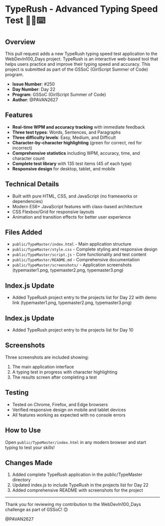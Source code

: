 # TypeRush - Advanced Typing Speed Test 🏃‍♂️⌨️
 
## Overview
This pull request adds a new TypeRush typing speed test application to the WebDevIn100_Days project. TypeRush is an interactive web-based tool that helps users practice and improve their typing speed and accuracy. This project is submitted as part of the GSSoC (GirlScript Summer of Code) program.

- **Issue Number**: #250
- **Day Number**: Day 22
- **Program**: GSSoC (GirlScript Summer of Code)
- **Author**: @PAVAN2627

## Features
- **Real-time WPM and accuracy tracking** with immediate feedback
- **Three test types**: Words, Sentences, and Paragraphs
- **Three difficulty levels**: Easy, Medium, and Difficult
- **Character-by-character highlighting** (green for correct, red for incorrect)
- **Comprehensive statistics** including WPM, accuracy, time, and character count
- **Complete test library** with 135 test items (45 of each type)
- **Responsive design** for desktop, tablet, and mobile

## Technical Details
- Built with pure HTML, CSS, and JavaScript (no frameworks or dependencies)
- Modern ES6+ JavaScript features with class-based architecture
- CSS Flexbox/Grid for responsive layouts
- Animation and transition effects for better user experience

## Files Added
- `public/TypeMaster/index.html` - Main application structure
- `public/TypeMaster/style.css` - Complete styling and responsive design
- `public/TypeMaster/script.js` - Core functionality and test content
- `public/TypeMaster/README.md` - Comprehensive documentation
- `public/TypeMaster/screenshots/` - Application screenshots (typemaster1.png, typemaster2.png, typemaster3.png)

## Index.js Update
- Added TypeRush project entry to the projects list for Day 22 with demo link (typemaster1.png, typemaster2.png, typemaster3.png)

## Index.js Update
- Added TypeRush project entry to the projects list for Day 10

## Screenshots
Three screenshots are included showing:
1. The main application interface
2. A typing test in progress with character highlighting
3. The results screen after completing a test

## Testing
- Tested on Chrome, Firefox, and Edge browsers
- Verified responsive design on mobile and tablet devices
- All features working as expected with no console errors

## How to Use
Open `public/TypeMaster/index.html` in any modern browser and start typing to test your skills!

## Changes Made
1. Added complete TypeRush application in the public/TypeMaster directory
2. Updated index.js to include TypeRush in the projects list for Day 22
3. Added comprehensive README with screenshots for the project

---

Thank you for reviewing my contribution to the WebDevIn100_Days challenge as part of GSSoC! 😊

@PAVAN2627
